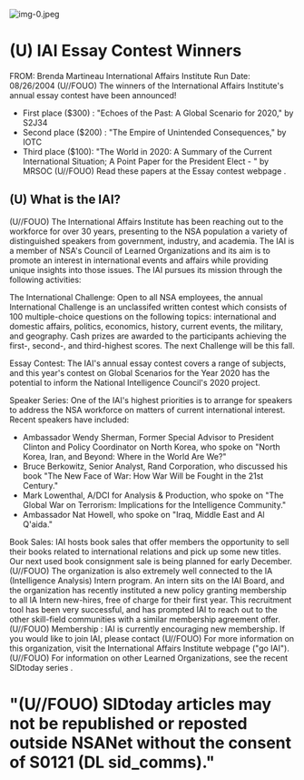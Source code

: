 ![img-0.jpeg](img-0.jpeg)

# (U) IAI Essay Contest Winners 

FROM: Brenda Martineau International Affairs Institute
Run Date: 08/26/2004
(U//FOUO) The winners of the International Affairs Institute's annual essay contest have been announced!

- First place (\$300) : "Echoes of the Past: A Global Scenario for 2020," by S2J34
- Second place (\$200) : "The Empire of Unintended Consequences," by IOTC
- Third place (\$100): "The World in 2020: A Summary of the Current International Situation; A Point Paper for the President Elect - " by MRSOC
(U//FOUO) Read these papers at the Essay contest webpage .


## (U) What is the IAI?

(U//FOUO) The International Affairs Institute has been reaching out to the workforce for over 30 years, presenting to the NSA population a variety of distinguished speakers from government, industry, and academia. The IAI is a member of NSA's Council of Learned Organizations and its aim is to promote an interest in international events and affairs while providing unique insights into those issues. The IAI pursues its mission through the following activities:

The International Challenge: Open to all NSA employees, the annual International Challenge is an unclassifed written contest which consists of 100 multiple-choice questions on the following topics: international and domestic affairs, politics, economics, history, current events, the military, and geography. Cash prizes are awarded to the participants achieving the first-, second-, and third-highest scores. The next Challenge will be this fall.

Essay Contest: The IAI's annual essay contest covers a range of subjects, and this year's contest on Global Scenarios for the Year 2020 has the potential to inform the National Intelligence Council's 2020 project.

Speaker Series: One of the IAI's highest priorities is to arrange for speakers to address the NSA workforce on matters of current international interest. Recent speakers have included:

- Ambassador Wendy Sherman, Former Special Advisor to President Clinton and Policy Coordinator on North Korea, who spoke on "North Korea, Iran, and Beyond: Where in the World Are We?"
- Bruce Berkowitz, Senior Analyst, Rand Corporation, who discussed his book "The New Face of War: How War Will be Fought in the 21st Century."
- Mark Lowenthal, A/DCI for Analysis \& Production, who spoke on "The Global War on Terrorism: Implications for the Intelligence Community."
- Ambassador Nat Howell, who spoke on "Iraq, Middle East and Al Q'aida."

Book Sales: IAI hosts book sales that offer members the opportunity to sell their books related to international relations and pick up some new titles. Our next used book consignment sale is being planned for early December.
(U//FOUO) The organization is also extremely well connected to the IA (Intelligence Analysis)
Intern program. An intern sits on the IAI Board, and the organization has recently instituted a new policy granting membership to all IA Intern new-hires, free of charge for their first year. This recruitment tool has been very successful, and has prompted IAI to reach out to the other skill-field communities with a similar membership agreement offer.
(U//FOUO) Membership : IAI is currently encouraging new membership. If you would like to join IAI, please contact
(U//FOUO) For more information on this organization, visit the International Affairs Institute webpage ("go IAI").
(U//FOUO) For information on other Learned Organizations, see the recent SIDtoday series .

# "(U//FOUO) SIDtoday articles may not be republished or reposted outside NSANet without the consent of S0121 (DL sid_comms)."
